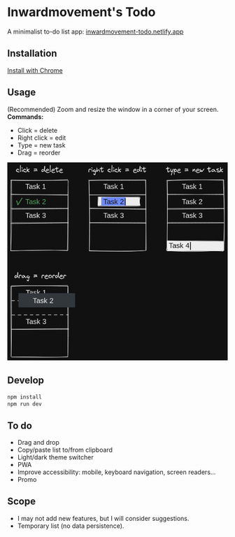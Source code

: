 # Inwardmovement's Todo
A minimalist to-do list app: [inwardmovement-todo.netlify.app](https://inwardmovement-todo.netlify.app/)

## Installation
[Install with Chrome](https://support.google.com/chrome/answer/9658361)

## Usage
(Recommended) Zoom and resize the window in a corner of your screen.  
**Commands:**  
- Click = delete
- Right click = edit
- Type = new task
- Drag = reorder

![Usage](usage.png)

## Develop
```
npm install
npm run dev
```

## To do
- Drag and drop
- Copy/paste list to/from clipboard
- Light/dark theme switcher
- PWA
- Improve accessibility: mobile, keyboard navigation, screen readers...
- Promo

## Scope
- I may not add new features, but I will consider suggestions.
- Temporary list (no data persistence).

